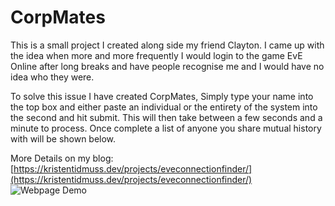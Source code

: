 
# CorpMates

This is a small project I created along side my friend Clayton. I came up with the idea when more and more frequently I would login to the game EvE Online after long breaks and have people recognise me and I would have no idea who they were.

To solve this issue I have created CorpMates, Simply type your name into the top box and either paste an individual or the entirety of the system into the second and hit submit. This will then take between a few seconds and a minute to process. Once complete a list of anyone you share mutual history with will be shown below.

More Details on my blog: [https://kristentidmuss.dev/projects/eveconnectionfinder/](https://kristentidmuss.dev/projects/eveconnectionfinder/)
![Webpage Demo](https://i.imgur.com/vkxrL23.png)

